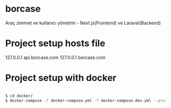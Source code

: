 # borcase
Araç zimmet ve kullanıcı yönetimi - Next.js(Frontend) ve Laravel(Backend)

# Project setup hosts file
127.0.0.1       api.borcase.com
127.0.0.1       borcase.com

# Project setup with docker

```bash

$ cd docker/
$ docker-compose -f docker-compose.yml -f docker-compose.dev.yml --project-name borcase --env-file ./config/.env up --build -d

```